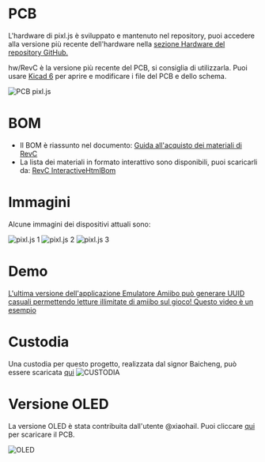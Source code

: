 # PCB

L'hardware di pixl.js è sviluppato e mantenuto nel repository, puoi accedere alla versione più recente dell'hardware nella [sezione Hardware del repository GitHub.](https://github.com/solosky/pixl.js/tree/main/hw "Sezione Hardware del repository GitHub.")

hw/RevC è la versione più recente del PCB, si consiglia di utilizzarla.
Puoi usare [Kicad 6](https://www.kicad.org/download/) per aprire e modificare i file del PCB e dello schema.

![PCB pixl.js](https://github.com/solosky/pixl.js/blob/main/assets/pixljs-pcb-revc.png)

# BOM

- Il BOM è riassunto nel documento: [Guida all'acquisto dei materiali di RevC](01+1-RevC-bom)
- La lista dei materiali in formato interattivo sono disponibili, puoi scaricarli da: [RevC InteractiveHtmlBom](docs/RevC-ibom.html)

# Immagini

Alcune immagini dei dispositivi attuali sono:

![pixl.js 1](https://github.com/solosky/pixl.js/blob/main/assets/pixljs-3.jpg)
![pixl.js 2](https://github.com/solosky/pixl.js/blob/main/assets/pixljs-4.jpg)
![pixl.js 3](https://github.com/solosky/pixl.js/blob/main/assets/pixljs-5.jpg)

# Demo

[L'ultima versione dell'applicazione Emulatore Amiibo può generare UUID casuali permettendo letture illimitate di amiibo sul gioco! Questo video è un esempio](https://www.bilibili.com/video/BV1TD4y1t76A/)

# Custodia

Una custodia per questo progetto, realizzata dal signor Baicheng, può essere scaricata [qui](https://www.thingiverse.com/thing:5877482)
![CUSTODIA](https://github.com/solosky/pixl.js/blob/main/assets/pixjs-case1.png)

# Versione OLED

La versione OLED è stata contribuita dall'utente @xiaohail. Puoi cliccare [qui](https://gitlab.com/xiaohai/pixl.js) per scaricare il PCB.

![OLED](https://github.com/solosky/pixl.js/blob/main/assets/pixljs-oled1.png)
